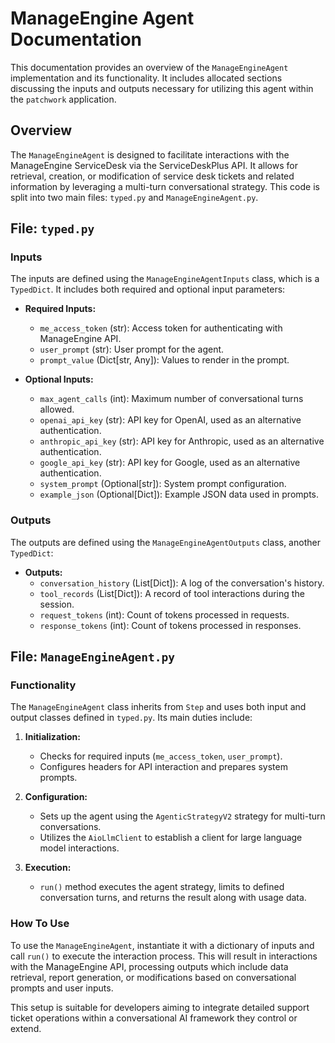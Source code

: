 # ManageEngine Agent Documentation

This documentation provides an overview of the `ManageEngineAgent` implementation and its functionality. It includes allocated sections discussing the inputs and outputs necessary for utilizing this agent within the `patchwork` application.

## Overview

The `ManageEngineAgent` is designed to facilitate interactions with the ManageEngine ServiceDesk via the ServiceDeskPlus API. It allows for retrieval, creation, or modification of service desk tickets and related information by leveraging a multi-turn conversational strategy. This code is split into two main files: `typed.py` and `ManageEngineAgent.py`.

## File: `typed.py`

### Inputs

The inputs are defined using the `ManageEngineAgentInputs` class, which is a `TypedDict`. It includes both required and optional input parameters:

- **Required Inputs:**
  - `me_access_token` (str): Access token for authenticating with ManageEngine API.
  - `user_prompt` (str): User prompt for the agent.
  - `prompt_value` (Dict[str, Any]): Values to render in the prompt.

- **Optional Inputs:**
  - `max_agent_calls` (int): Maximum number of conversational turns allowed.
  - `openai_api_key` (str): API key for OpenAI, used as an alternative authentication.
  - `anthropic_api_key` (str): API key for Anthropic, used as an alternative authentication.
  - `google_api_key` (str): API key for Google, used as an alternative authentication.
  - `system_prompt` (Optional[str]): System prompt configuration.
  - `example_json` (Optional[Dict]): Example JSON data used in prompts.

### Outputs

The outputs are defined using the `ManageEngineAgentOutputs` class, another `TypedDict`:

- **Outputs:**
  - `conversation_history` (List[Dict]): A log of the conversation's history.
  - `tool_records` (List[Dict]): A record of tool interactions during the session.
  - `request_tokens` (int): Count of tokens processed in requests.
  - `response_tokens` (int): Count of tokens processed in responses.

## File: `ManageEngineAgent.py`

### Functionality

The `ManageEngineAgent` class inherits from `Step` and uses both input and output classes defined in `typed.py`. Its main duties include:

1. **Initialization:** 
   - Checks for required inputs (`me_access_token`, `user_prompt`).
   - Configures headers for API interaction and prepares system prompts.

2. **Configuration:**
   - Sets up the agent using the `AgenticStrategyV2` strategy for multi-turn conversations.
   - Utilizes the `AioLlmClient` to establish a client for large language model interactions.

3. **Execution:**
   - `run()` method executes the agent strategy, limits to defined conversation turns, and returns the result along with usage data.

### How To Use

To use the `ManageEngineAgent`, instantiate it with a dictionary of inputs and call `run()` to execute the interaction process. This will result in interactions with the ManageEngine API, processing outputs which include data retrieval, report generation, or modifications based on conversational prompts and user inputs.

This setup is suitable for developers aiming to integrate detailed support ticket operations within a conversational AI framework they control or extend.
